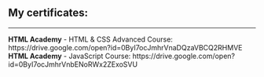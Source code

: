 <h2><b>My certificates:</b></h2>
<hr>
<b>HTML Academy</b> - HTML & CSS Advanced Course: https://drive.google.com/open?id=0ByI7ocJmhrVnaDQzaVBCQ2RHMVE
<b>HTML Academy</b> - JavaScript Course: https://drive.google.com/open?id=0ByI7ocJmhrVnbENoRWx2ZExoSVU
